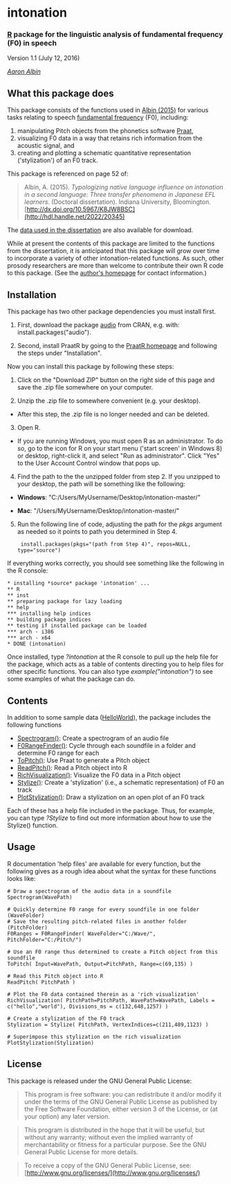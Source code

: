 # intonation

### [R](https://www.r-project.org/) package for the linguistic analysis of fundamental frequency (F0) in speech

Version 1.1 (July 12, 2016)

*[Aaron Albin](http://www.aaronalbin.com/)*

## What this package does

This package consists of the functions used in [Albin (2015)](http://hdl.handle.net/2022/20345) for various tasks relating to speech [fundamental frequency](https://en.wikipedia.org/wiki/Fundamental_frequency) (F0), including:

1. manipulating Pitch objects from the phonetics software [Praat](http://www.fon.hum.uva.nl/praat/),
2. visualizing F0 data in a way that retains rich information from the acoustic signal, and
3. creating and plotting a schematic quantitative representation ('stylization') of an F0 track.

This package is referenced on page 52 of:

> Albin, A. (2015). *Typologizing native language influence on intonation in a second language: Three transfer phenomena in Japanese EFL learners*. (Doctoral dissertation). Indiana University, Bloomington.[http://dx.doi.org/10.5967/K8JW8BSC](http://hdl.handle.net/2022/20345)

The [data used in the dissertation](http://hdl.handle.net/2022/20346) are also available for download.


While at present the contents of this package are limited to the functions from the dissertation, it is anticipated that this package will grow over time to incorporate a variety of other intonation-related functions. As such, other prosody researchers are more than welcome to contribute their own R code to this package. (See the [author's homepage](http://www.aaronalbin.com/) for contact information.)

## Installation

This package has two other package dependencies you must install first.

1. First, download the package [audio](https://cran.r-project.org/web/packages/audio/index.html) from CRAN, e.g. with:
    install.packages("audio").

2. Second, install PraatR by going to the [PraatR homepage](http://www.aaronalbin.com/praatr/) and following the steps under "Installation".

Now you can install this package by following these steps:

1. Click on the "Download ZIP" button on the right side of this page and save the .zip file somewhere on your computer.

2. Unzip the .zip file to somewhere convenient (e.g. your desktop).

 * After this step, the .zip file is no longer needed and can be deleted.

3. Open R.

 * If you are running Windows, you must open R as an administrator. To do so, go to the icon for R on your start menu ('start screen' in Windows 8) or desktop, right-click it, and select "Run as administrator". Click "Yes" to the User Account Control window that pops up.

4. Find the path to the the unzipped folder from step 2. If you unzipped to your desktop, the path will be something like the following:

 - **Windows**: "C:/Users/MyUsername/Desktop/intonation-master/"

 - **Mac**: "/Users/MyUsername/Desktop/intonation-master/"

5. Run the following line of code, adjusting the path for the *pkgs* argument as needed so it points to path you determined in Step 4.

        install.packages(pkgs="(path from Step 4)", repos=NULL, type="source")

If everything works correctly, you should see something like the following in the R console:

    * installing *source* package 'intonation' ...
    ** R
    ** inst
    ** preparing package for lazy loading
    ** help
    *** installing help indices
    ** building package indices
    ** testing if installed package can be loaded
    *** arch - i386
    *** arch - x64
    * DONE (intonation)

Once installed, type *?intonation* at the R console to pull up the help file for the package, which acts as a table of contents directing you to help files for other specific functions. You can also type *example("intonation")* to see some examples of what the package can do.

## Contents

In addition to some sample data ([HelloWorld](https://github.com/usagi5886/intonation/blob/master/inst)), the package includes the following functions

 - [Spectrogram()](https://github.com/usagi5886/intonation/blob/master/R/Spectrogram.r): Create a spectrogram of an audio file
 - [F0RangeFinder()](https://github.com/usagi5886/intonation/blob/master/R/F0RangeFinder.r): Cycle through each soundfile in a folder and determine F0 range for each
 - [ToPitch()](https://github.com/usagi5886/intonation/blob/master/R/ToPitch.r): Use Praat to generate a Pitch object
 - [ReadPitch()](https://github.com/usagi5886/intonation/blob/master/R/ReadPitch.r): Read a Pitch object into R
 - [RichVisualization()](https://github.com/usagi5886/intonation/blob/master/R/RichVisualization.r): Visualize the F0 data in a Pitch object
 - [Stylize()](https://github.com/usagi5886/intonation/blob/master/R/Stylize.r): Create a 'stylization' (i.e., a schematic representation) of F0 an track
 - [PlotStylization()](https://github.com/usagi5886/intonation/blob/master/R/PlotStylization.r): Draw a stylization on an open plot of an F0 track

Each of these has a help file included in the package. Thus, for example, you can type *?Stylize* to find out more information about how to use the Stylize() function.

## Usage

R documentation 'help files' are available for every function, but the following gives as a rough idea about what the syntax for these functions looks like:

    # Draw a spectrogram of the audio data in a soundfile
    Spectrogram(WavePath)

    # Quickly determine F0 range for every soundfile in one folder (WaveFolder)
    # Save the resulting pitch-related files in another folder (PitchFolder)
	F0Ranges = F0RangeFinder( WaveFolder="C:/Wave/", PitchFolder="C:/Pitch/")

    # Use an F0 range thus determined to create a Pitch object from this soundfile
    ToPitch( Input=WavePath, Output=PitchPath, Range=c(69,135) )

    # Read this Pitch object into R
    ReadPitch( PitchPath )

    # Plot the F0 data contained therein as a 'rich visualization'
    RichVisualization( PitchPath=PitchPath, WavePath=WavePath, Labels = c("hello","world"), Divisions_ms = c(132,648,1257) )

    # Create a stylization of the F0 track
    Stylization = Stylize( PitchPath, VertexIndices=c(211,489,1123) )

    # Superimpose this stylization on the rich visualization
    PlotStylization(Stylization)

## License

This package is released under the GNU General Public License:

> This program is free software: you can redistribute it and/or modify it under the terms of the GNU General Public License as published by the Free Software Foundation, either version 3 of the License, or (at your option) any later version.

> This program is distributed in the hope that it will be useful, but without any warranty; without even the implied warranty of merchantability or fitness for a particular purpose.  See the GNU General Public License for more details.

> To receive a copy of the GNU General Public License, see: [http://www.gnu.org/licenses/](http://www.gnu.org/licenses/)
